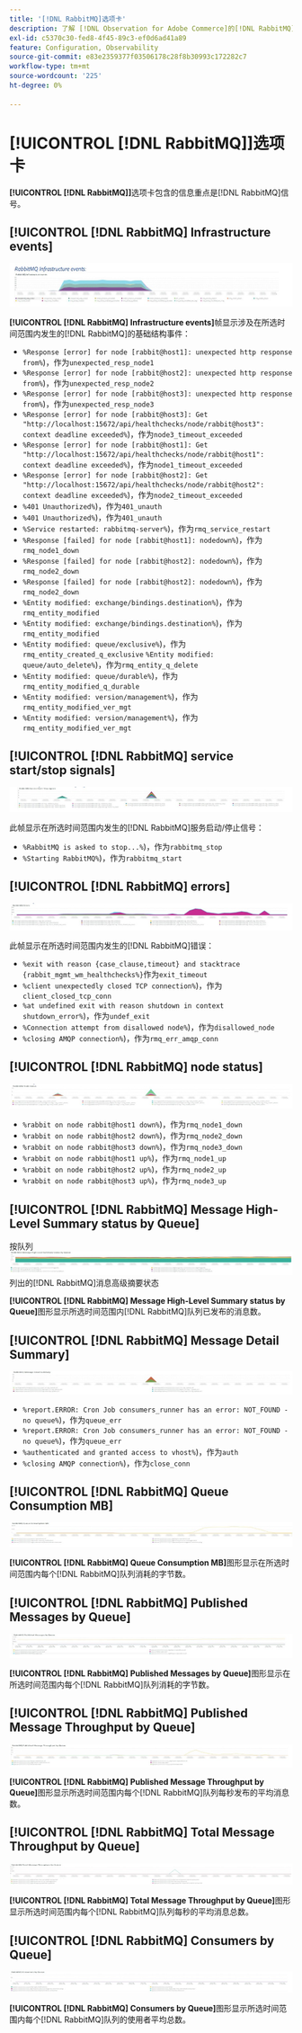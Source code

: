```yaml
---
title: '[!DNL RabbitMQ]选项卡'
description: 了解 [!DNL Observation for Adobe Commerce]的[!DNL RabbitMQ]选项卡。
exl-id: c5370c30-fed8-4f45-89c3-ef0d6ad41a89
feature: Configuration, Observability
source-git-commit: e83e2359377f03506178c28f8b30993c172282c7
workflow-type: tm+mt
source-wordcount: '225'
ht-degree: 0%

---
```


# [!UICONTROL [!DNL RabbitMQ]]选项卡

**[!UICONTROL [!DNL RabbitMQ]]**&#x200B;选项卡包含的信息重点是[!DNL RabbitMQ]信号。

## [!UICONTROL [!DNL RabbitMQ] Infrastructure events]

![[!DNL RabbitMQ]基础架构事件](../../assets/tools/observation-for-adobe-commerce/rabbitmq-tab-1.jpeg)

**[!UICONTROL [!DNL RabbitMQ] Infrastructure events]**&#x200B;帧显示涉及在所选时间范围内发生的[!DNL RabbitMQ]的基础结构事件：

* `%Response [error] for node [rabbit@host1]: unexpected http response from%`)，作为`unexpected_resp_node1`
* `%Response [error] for node [rabbit@host2]: unexpected http response from%`)，作为`unexpected_resp_node2`
* `%Response [error] for node [rabbit@host3]: unexpected http response from%`)，作为`unexpected_resp_node3`
* `%Response [error] for node [rabbit@host3]: Get "http://localhost:15672/api/healthchecks/node/rabbit@host3": context deadline exceeded%`)，作为`node3_timeout_exceeded`
* `%Response [error] for node [rabbit@host1]: Get "http://localhost:15672/api/healthchecks/node/rabbit@host1": context deadline exceeded%`)，作为`node1_timeout_exceeded`
* `%Response [error] for node [rabbit@host2]: Get "http://localhost:15672/api/healthchecks/node/rabbit@host2": context deadline exceeded%`)，作为`node2_timeout_exceeded`
* `%401 Unauthorized%`)，作为`401_unauth`
* `%401 Unauthorized%`)，作为`401_unauth`
* `%Service restarted: rabbitmq-server%`)，作为`rmq_service_restart`
* `%Response [failed] for node [rabbit@host1]: nodedown%`)，作为`rmq_node1_down`
* `%Response [failed] for node [rabbit@host2]: nodedown%`)，作为`rmq_node2_down`
* `%Response [failed] for node [rabbit@host2]: nodedown%`)，作为`rmq_node2_down`
* `%Entity modified: exchange/bindings.destination%`)，作为`rmq_entity_modified`
* `%Entity modified: exchange/bindings.destination%`)，作为`rmq_entity_modified`
* `%Entity modified: queue/exclusive%`)，作为`rmq_entity_created_q_exclusive` `%Entity modified: queue/auto_delete%`)，作为`rmq_entity_q_delete`
* `%Entity modified: queue/durable%`)，作为`rmq_entity_modified_q_durable`
* `%Entity modified: version/management%`)，作为`rmq_entity_modified_ver_mgt`
* `%Entity modified: version/management%`)，作为`rmq_entity_modified_ver_mgt`

## [!UICONTROL [!DNL RabbitMQ] service start/stop signals]

![[!DNL RabbitMQ]服务启动/停止信号](../../assets/tools/observation-for-adobe-commerce/rabbitmq-tab-2.jpeg)

此帧显示在所选时间范围内发生的[!DNL RabbitMQ]服务启动/停止信号：

* `%RabbitMQ is asked to stop...%`)，作为`rabbitmq_stop`
* `%Starting RabbitMQ%`)，作为`rabbitmq_start`

## [!UICONTROL [!DNL RabbitMQ] errors]

![[!DNL RabbitMQ]个错误](../../assets/tools/observation-for-adobe-commerce/rabbitmq-tab-3.jpeg)

此帧显示在所选时间范围内发生的[!DNL RabbitMQ]错误：

* `%exit with reason {case_clause,timeout} and stacktrace {rabbit_mgmt_wm_healthchecks%}`作为`exit_timeout`
* `%client unexpectedly closed TCP connection%`)，作为`client_closed_tcp_conn`
* `%at undefined exit with reason shutdown in context shutdown_error%`)，作为`undef_exit`
* `%Connection attempt from disallowed node%`)，作为`disallowed_node`
* `%closing AMQP connection%`)，作为`rmq_err_amqp_conn`

## [!UICONTROL [!DNL RabbitMQ] node status]

![[!DNL RabbitMQ]节点状态](../../assets/tools/observation-for-adobe-commerce/rabbitmq-tab-4.jpeg)

* `%rabbit on node rabbit@host1 down%`)，作为`rmq_node1_down`
* `%rabbit on node rabbit@host2 down%`)，作为`rmq_node2_down`
* `%rabbit on node rabbit@host3 down%`)，作为`rmq_node3_down`
* `%rabbit on node rabbit@host1 up%`)，作为`rmq_node1_up`
* `%rabbit on node rabbit@host2 up%`)，作为`rmq_node2_up`
* `%rabbit on node rabbit@host3 up%`)，作为`rmq_node3_up`

## [!UICONTROL [!DNL RabbitMQ] Message High-Level Summary status by Queue]

按队列![&#128279;](../../assets/tools/observation-for-adobe-commerce/rabbitmq-tab-5.jpeg)列出的[!DNL RabbitMQ]消息高级摘要状态

**[!UICONTROL [!DNL RabbitMQ] Message High-Level Summary status by Queue]**&#x200B;图形显示所选时间范围内[!DNL RabbitMQ]队列已发布的消息数。

## [!UICONTROL [!DNL RabbitMQ] Message Detail Summary]

![[!DNL RabbitMQ]消息详细信息摘要](../../assets/tools/observation-for-adobe-commerce/rabbitmq-tab-6.jpeg)

* `%report.ERROR: Cron Job consumers_runner has an error: NOT_FOUND - no queue%`)，作为`queue_err`
* `%report.ERROR: Cron Job consumers_runner has an error: NOT_FOUND - no queue%`)，作为`queue_err`
* `%authenticated and granted access to vhost%`)，作为`auth`
* `%closing AMQP connection%`)，作为`close_conn`

## [!UICONTROL [!DNL RabbitMQ] Queue Consumption MB]

![[!DNL RabbitMQ]队列消耗MB](../../assets/tools/observation-for-adobe-commerce/rabbitmq-tab-7.jpeg)

**[!UICONTROL [!DNL RabbitMQ] Queue Consumption MB]**&#x200B;图形显示在所选时间范围内每个[!DNL RabbitMQ]队列消耗的字节数。

## [!UICONTROL [!DNL RabbitMQ] Published Messages by Queue]

![[!DNL RabbitMQ]个已发布邮件（按队列）](../../assets/tools/observation-for-adobe-commerce/rabbitmq-tab-8.jpeg)

**[!UICONTROL [!DNL RabbitMQ] Published Messages by Queue]**&#x200B;图形显示在所选时间范围内每个[!DNL RabbitMQ]队列消耗的字节数。

## [!UICONTROL [!DNL RabbitMQ] Published Message Throughput by Queue]

![[!DNL RabbitMQ]已发布消息吞吐量（按队列）](../../assets/tools/observation-for-adobe-commerce/rabbitmq-tab-9.jpeg)

**[!UICONTROL [!DNL RabbitMQ] Published Message Throughput by Queue]**&#x200B;图形显示所选时间范围内每个[!DNL RabbitMQ]队列每秒发布的平均消息数。

## [!UICONTROL [!DNL RabbitMQ] Total Message Throughput by Queue]

![[!DNL RabbitMQ]总消息吞吐量（按队列）](../../assets/tools/observation-for-adobe-commerce/rabbitmq-tab-10.jpeg)

**[!UICONTROL [!DNL RabbitMQ] Total Message Throughput by Queue]**&#x200B;图形显示所选时间范围内每个[!DNL RabbitMQ]队列每秒的平均消息总数。

## [!UICONTROL [!DNL RabbitMQ] Consumers by Queue]

![[!DNL RabbitMQ]个使用者（按队列）](../../assets/tools/observation-for-adobe-commerce/rabbitmq-tab-11.jpeg)

**[!UICONTROL [!DNL RabbitMQ] Consumers by Queue]**&#x200B;图形显示所选时间范围内每个[!DNL RabbitMQ]队列的使用者平均总数。
